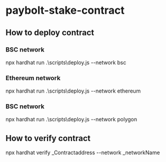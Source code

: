 # paybolt-stake-contract

## How to deploy contract
### BSC network
npx hardhat run .\scripts\deploy.js --network bsc
### Ethereum network
npx hardhat run .\scripts\deploy.js --network ethereum
### BSC network
npx hardhat run .\scripts\deploy.js --network polygon

## How to verify contract
npx hardhat verify _Contractaddress --network _networkName
